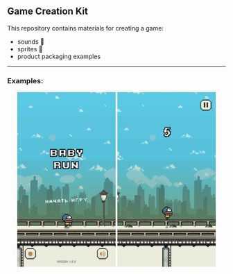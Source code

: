 ## Game Creation Kit

This repository contains materials for creating a game: 
- sounds 🎵
- sprites 💾
- product packaging examples 

---------------------------- 

### Examples:

<div align="center" width="100%">
    <img width="45%" src="/Materials/Screenshots/1.png" />
    <img width="45%" src="/Materials/Screenshots/2.png" />
</div>
